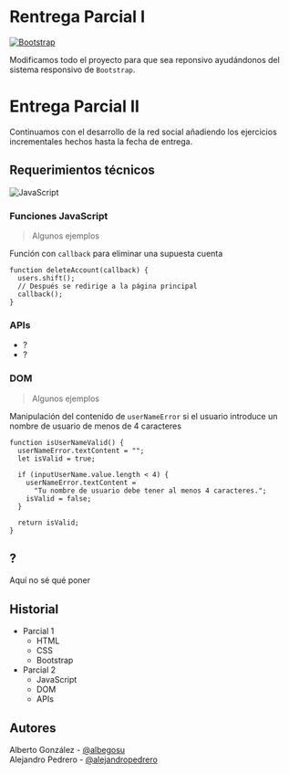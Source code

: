 # Rentrega Parcial I 

[![Bootstrap][Bootstrap.com]][Bootstrap-url]  
  
 Modificamos todo el proyecto para que sea reponsivo ayudándonos del sistema responsivo de `Bootstrap`.

# Entrega Parcial II 

Continuamos con el desarrollo de la red social añadiendo los ejercicios incrementales hechos hasta la fecha de entrega.

## Requerimientos técnicos

![JavaScript]

### Funciones JavaScript

> Algunos ejemplos

Función con `callback` para eliminar una supuesta cuenta

```
function deleteAccount(callback) {
  users.shift();
  // Después se redirige a la página principal
  callback();
}
```

### APIs

- ?
- ?

### DOM

> Algunos ejemplos

Manipulación del contenido de `userNameError` si el usuario introduce un nombre de usuario de menos de 4 caracteres

```
function isUserNameValid() {
  userNameError.textContent = "";
  let isValid = true;

  if (inputUserName.value.length < 4) {
    userNameError.textContent =
      "Tu nombre de usuario debe tener al menos 4 caracteres.";
    isValid = false;
  }

  return isValid;
}
```

## ?

Aquí no sé qué poner

## Historial

- Parcial 1
  - HTML
  - CSS
  - Bootstrap
- Parcial 2
  - JavaScript
  - DOM
  - APIs

## Autores

Alberto González - [@albegosu](https://github.com/albegosu)  
Alejandro Pedrero - [@alejandropedrero](https://github.com/alejandropedrero)


[Bootstrap.com]: https://img.shields.io/badge/Bootstrap-563D7C?style=for-the-badge&logo=bootstrap&logoColor=white
[Bootstrap-url]: https://getbootstrap.com
[JavaScript]: https://badges.aleen42.com/src/javascript.svg
